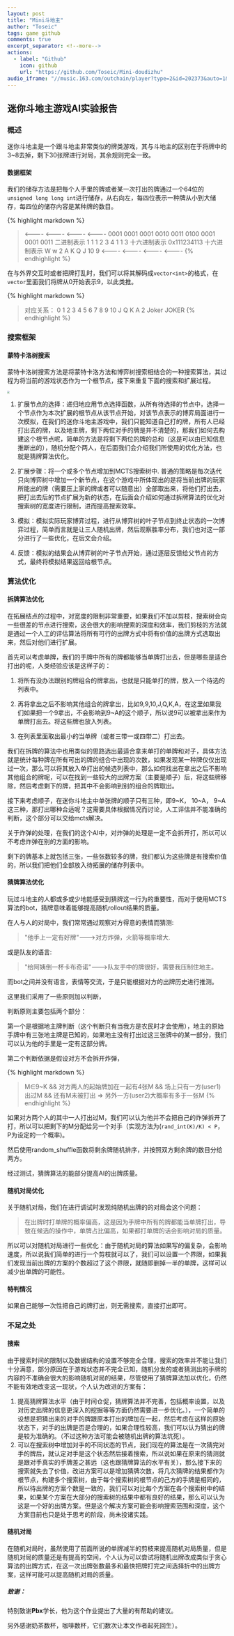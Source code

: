```yaml
---
layout: post
title: "Mini斗地主"
author: "Toseic"
tags: game github
comments: true
excerpt_separator: <!--more-->
actions:
  - label: "Github"
    icon: github
    url: "https://github.com/Toseic/Mini-doudizhu"
audio_iframe: "//music.163.com/outchain/player?type=2&id=202373&auto=1&height=66"
---
```


## 迷你斗地主游戏AI实验报告

### 概述

迷你斗地主是一个跟斗地主非常类似的牌类游戏，其与斗地主的区别在于将牌中的3~8去掉，剩下30张牌进行对局，其余规则完全一致。<!--more-->

#### 数据框架

我们的储存方法是把每个人手里的牌或者某一次打出的牌通过一个64位的`unsigned long long int`进行储存，从右向左，每四位表示一种牌从小到大储存，每四位的储存内容是某种牌的数目。

{% highlight markdown %}
>  <----   <----    <----  <---- 
>  0001 0001 0001 0010 0011 0100 0001 0001 0011    二进制表示 
>  1    1    1    2    3    4    1    1    3   十六进制表示 
>  0x111234113   十六进制表示 
>  W    w    2    A    K    Q    J   10    9 
>  <----   <----    <----  <---- 
{% endhighlight %}

在与外界交互时或者把牌打乱时，我们可以将其解码成`vector<int>`的格式，在`vector`里面我们将牌从0开始表示9，以此类推。

{% highlight markdown %}
>  对应关系： 
>  0  1  2  3  4  5  6    7    8 
>  9  10 J  Q  K  A  2  Joker JOKER 
{% endhighlight %}


### 搜索框架

#### 蒙特卡洛树搜索

蒙特卡洛树搜索方法是将蒙特卡洛方法和博弈树搜索相结合的一种搜索算法，其过程为将当前的游戏状态作为一个根节点，接下来重复下面的搜索和扩展过程。

<img src="https://cdn.jsdelivr.net/gh/Cod1ngcat/gihubio_img@master/mcts.7c022aelgqo0.webp" style="zoom: 33%;" />

1. 扩展节点的选择：递归地应用节点选择函数，从所有待选择的节点中，选择一个节点作为本次扩展的根节点从该节点开始，对该节点表示的博弈局面进行一次模拟，在我们的迷你斗地主游戏中，我们只能知道自己打的牌，所有人已经打出去的牌，以及地主牌，剩下两位对手的牌是并不清楚的，那我们如何去构建这个根节点呢，简单的方法是将剩下两位的牌的总和（这是可以由已知信息推断出的），随机分配个两人，在后面我们会介绍我们所使用的优化方法，也就是猜牌算法优化。

2. 扩展步骤：将一个或多个节点增加到MCTS搜索树中. 普通的策略是每次迭代只向博弈树中增加一个新节点，在这个游戏中所体现出的是将当前出牌的玩家所能出的牌（需要压上家的牌或者可以随意出）全部取出来，将他们打出去，把打出去后的节点扩展为新的状态，在后面会介绍如何通过拆牌算法的优化对搜索树的宽度进行限制，进而提高搜索效率。

3. 模拟：模拟实际玩家博弈过程，进行从博弈树的叶子节点到终止状态的一次博弈过程，简单而言就是让三人随机出牌，然后观察胜率分布，我们也对这一部分进行了一些优化，在后文会介绍。

4. 反馈：模拟的结果会从博弈树的叶子节点开始，通过逐层反馈给父节点的方式，最终将模拟结果返回给根节点。



### 算法优化

#### 拆牌算法优化

在拓展结点的过程中，对宽度的限制非常重要，如果我们不加以剪枝，搜索树会向一些很差的节点进行搜索，这会很大的影响搜索的深度和效率，我们剪枝的方法就是通过一个人工的评估算法将所有可行的出牌方式中将有价值的出牌方式选取出来，然后对他们进行扩展。

首先可以考虑单牌，我们的手牌中所有的牌都能够当单牌打出去，但是哪些是适合打出的呢，人类经验应该是这样子的：

1. 将所有没办法跟别的牌组合的牌拿出，也就是只能单打的牌，放入一个待选的列表中。

2. 再将拿出之后不影响其他组合的牌拿出，比如9,9,10,J,Q,K,A，在这里如果我们如果把一个9拿出，不会影响到9~A的这个顺子，所以说9可以被拿出来作为单牌打出去。将这些牌也放入列表。

3. 在列表里面取出最小的当单牌（或者三带一或四带二）打出去。

我们在拆牌的算法中也用类似的思路选出最适合拿来单打的单牌和对子，具体方法就是统计每种牌在所有可出的牌的组合中出现的次数，如果发现某一种牌仅仅出现过一次，那么可以将其放入单打出的候选列表中，那么如何找出在拿出之后不影响其他组合的牌呢，可以在找到一些较大的出牌方案（主要是顺子）后，将这些牌移除，然后考虑剩下的牌，把其中不会影响到别的组合的牌取出。

接下来考虑顺子，在迷你斗地主中单张牌的顺子只有三种，即9~K， 10~A， 9~A这三种，那打出哪种合适呢？这需要具体根据情况而讨论，人工评估并不能准确的判断，这个部分可以交给mcts解决。

关于炸弹的处理，在我们的这个AI中，对炸弹的处理是一定不会拆开打，所以可以不考虑炸弹在别的方面的影响。

剩下的牌基本上就包括三张，一些张数较多的牌，我们都认为这些牌是有搜索价值的，所以我们把他们全部放入待拓展的储存列表中。

#### 猜牌算法优化

玩过斗地主的人都或多或少地能感受到猜牌这一行为的重要性，而对于使用MCTS算法的bot，猜牌意味着能够提高随机rollout结果的质量。

在人与人的对局中，我们常常通过观察对方得意的表情而猜测:

> "他手上一定有好牌"--->对方炸弹，火箭等概率增大.

或是队友的语言:

> "给阿姨倒一杯卡布奇诺"--->队友手中的牌很好，需要我压制住地主。

而bot之间并没有语言，表情等交流，于是只能根据对方的出牌历史进行推测。

这里我们采用了一些原则加以判断，


判断原则主要包括两个部分：

第一个是根据地主牌判断（这个判断只有当我方是农民时才会使用），地主的原始手牌中有三张地主牌是已知的，如果地主没有打出过这三张牌中的某一部分，我们可以认为他的手里是一定有这部分牌。

第二个判断依据是假设对方不会拆开炸弹，

{% highlight markdown %}
>  M∈9~K && 对方两人的起始牌加在一起有4张M && 场上只有一方(user1)出过M && 还有M未被打出 => 另外一方(user2)大概率有多于一张M
{% endhighlight %}

如果对方两个人的其中一人打出过M，我们可以认为他并不会把自己的炸弹拆开了打，所以可以把剩下的M分配给另一个对手（实现方法为(`rand_int(K)/K) < P`，P为设定的一个概率)。

然后使用random_shuffle函数将剩余牌随机排序，并按照双方剩余牌的数目分给两方。

经过测试，猜牌算法的能部分提高AI的出牌质量。

#### 随机对局优化

关于随机对局，我们在进行调试时发现纯随机出牌的的对局会这个问题：

> 在出牌时打单牌的概率偏高，这是因为手牌中所有的牌都能当单牌打出，导致在候选的操作中，单牌占比偏高，如果都打单牌的话会影响对局的质量。

所以可以对随机对局进行一些优化：由于随机对局的算法如果写的偏复杂，会影响速度，所以说我们简单的进行一个剪枝就可以了，我们可以设置一个界限，如果我们发现当前出牌的方案的个数超过了这个界限，就随即删掉一半的单牌，这样可以减少出单牌的可能性。

#### 特判情况

如果自己能够一次性把自己的牌打出，则无需搜索，直接打出即可。





### 不足之处

#### 搜索

由于搜索时间的限制以及数据结构的设置不够完全合理，搜索的效率并不能让我们十分满意，部分原因在于游戏状态并不完全已知，随机分发的或者猜测出的手牌的内容的不准确会很大的影响随机对局的结果，尽管使用了猜牌算法加以优化，仍然不能有效地改变这一现状，个人认为改进的方案有：

1. 提高猜牌算法水平（由于时间仓促，猜牌算法并不完善，包括概率设置，以及对历史出牌的信息更深入的挖掘等等方面仍然需要进一步优化。），一个简单的设想是把猜出来的对手的牌跟原本打出的牌加在一起，然后考虑在这样的原始状态下，对手的出牌是否是合理的，如果合理性较高，我们可以认为猜出的牌是较为准确的。（不过这种方法可能会被随机出牌的算法坑死）。
2. 可以在搜索树中增加对手的不同状态的节点，我们现在的算法是在一次猜完对手的牌后，就认定对手是这个状态然后接着搜索，所以说如果在原来的猜测就是跟对手真实的手牌差之甚远（这也跟猜牌算法的水平有关），那么接下来的搜索就失去了价值，改进方案可以是增加猜牌次数，将几次猜牌的结果都作为根节点，构建多个搜索树，由于每个搜索树的根节点的己方的手牌是相同的，所以待出牌的方案个数是一致的，我们可以对比每个方案在各个搜索树中的结果，如果某个方案在大部分的搜索树的结果中都有良好的结果，那么可以认为这是一个好的出牌方案。但是这个解决方案可能会影响搜索范围和深度，这个方案目前也只是处于思考的阶段，尚未投诸实践。

#### 随机对局

在随机对局时，虽然使用了前面所说的单牌减半的剪枝来提高随机对局质量，但是随机对局的质量还是有提高的空间，个人认为可以尝试将随机出牌改成类似于贪心算法的出牌方式，在这一次出牌张数最多和最快把牌打完之间选择折中的出牌方案，这样可能可以提高随机对局的质量。


##### 致谢：

特别致谢**Pbx**学长，他为这个作业提出了大量的有帮助的建议。

另外感谢奶茶数杯，咖啡数杯，它们数次让本文作者起死回生）。